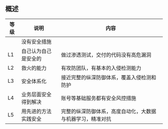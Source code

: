 ## 概述

等级	| 说明					| 内容
---		| ---					| ---
		| 没有安全措施			|
L1		| 自己认为自己是安全的	| 做过渗透测试，交付的代码没有高危漏洞
L2		| 救火的能力			| 有攻防团队，有基本的入侵检测能力
L3		| 安全体系化			| 接近完整的纵深防御体系，覆盖入侵检测和防护
L4		| 业务层面安全得到解决	| 账号等基础服务都有安全风控措施
L5		| 用先进的方法实践安全	| 完整的纵深防御体系，高度自动化，大数据与机器学习，精准对抗
